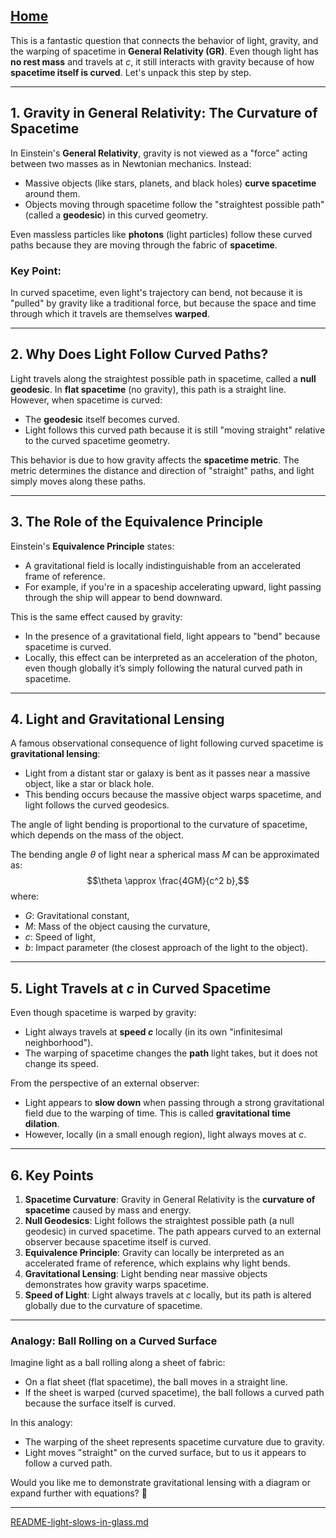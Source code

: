 [Home](https://t2m.io/VwvDcuw)
---

This is a fantastic question that connects the behavior of light, gravity, and the warping of spacetime in **General Relativity (GR)**. Even though light has **no rest mass** and travels at $c$, it still interacts with gravity because of how **spacetime itself is curved**. Let's unpack this step by step.

---

## **1. Gravity in General Relativity: The Curvature of Spacetime**
In Einstein's **General Relativity**, gravity is not viewed as a "force" acting between two masses as in Newtonian mechanics. Instead:
- Massive objects (like stars, planets, and black holes) **curve spacetime** around them.
- Objects moving through spacetime follow the "straightest possible path" (called a **geodesic**) in this curved geometry.

Even massless particles like **photons** (light particles) follow these curved paths because they are moving through the fabric of **spacetime**.

### Key Point:
In curved spacetime, even light's trajectory can bend, not because it is "pulled" by gravity like a traditional force, but because the space and time through which it travels are themselves **warped**.

---

## **2. Why Does Light Follow Curved Paths?**
Light travels along the straightest possible path in spacetime, called a **null geodesic**. In **flat spacetime** (no gravity), this path is a straight line. However, when spacetime is curved:
- The **geodesic** itself becomes curved.
- Light follows this curved path because it is still "moving straight" relative to the curved spacetime geometry.

This behavior is due to how gravity affects the **spacetime metric**. The metric determines the distance and direction of "straight" paths, and light simply moves along these paths.

---

## **3. The Role of the Equivalence Principle**
Einstein's **Equivalence Principle** states:
- A gravitational field is locally indistinguishable from an accelerated frame of reference.
- For example, if you're in a spaceship accelerating upward, light passing through the ship will appear to bend downward.

This is the same effect caused by gravity:
- In the presence of a gravitational field, light appears to "bend" because spacetime is curved.
- Locally, this effect can be interpreted as an acceleration of the photon, even though globally it’s simply following the natural curved path in spacetime.

---

## **4. Light and Gravitational Lensing**
A famous observational consequence of light following curved spacetime is **gravitational lensing**:
- Light from a distant star or galaxy is bent as it passes near a massive object, like a star or black hole.
- This bending occurs because the massive object warps spacetime, and light follows the curved geodesics.

The angle of light bending is proportional to the curvature of spacetime, which depends on the mass of the object.

The bending angle $\theta$ of light near a spherical mass $M$ can be approximated as:
$$\theta \approx \frac{4GM}{c^2 b},$$
where:
- $G$: Gravitational constant,
- $M$: Mass of the object causing the curvature,
- $c$: Speed of light,
- $b$: Impact parameter (the closest approach of the light to the object).

---

## **5. Light Travels at $c$ in Curved Spacetime**
Even though spacetime is warped by gravity:
- Light always travels at **speed $c$** locally (in its own "infinitesimal neighborhood").
- The warping of spacetime changes the **path** light takes, but it does not change its speed.

From the perspective of an external observer:
- Light appears to **slow down** when passing through a strong gravitational field due to the warping of time. This is called **gravitational time dilation**.
- However, locally (in a small enough region), light always moves at $c$.

---

## **6. Key Points**
1. **Spacetime Curvature**: Gravity in General Relativity is the **curvature of spacetime** caused by mass and energy.
2. **Null Geodesics**: Light follows the straightest possible path (a null geodesic) in curved spacetime. The path appears curved to an external observer because spacetime itself is curved.
3. **Equivalence Principle**: Gravity can locally be interpreted as an accelerated frame of reference, which explains why light bends.
4. **Gravitational Lensing**: Light bending near massive objects demonstrates how gravity warps spacetime.
5. **Speed of Light**: Light always travels at $c$ locally, but its path is altered globally due to the curvature of spacetime.

---

### **Analogy: Ball Rolling on a Curved Surface**
Imagine light as a ball rolling along a sheet of fabric:
- On a flat sheet (flat spacetime), the ball moves in a straight line.
- If the sheet is warped (curved spacetime), the ball follows a curved path because the surface itself is curved.

In this analogy:
- The warping of the sheet represents spacetime curvature due to gravity.
- Light moves "straight" on the curved surface, but to us it appears to follow a curved path.

Would you like me to demonstrate gravitational lensing with a diagram or expand further with equations? 🚀

---

[README-light-slows-in-glass.md](https://t2m.io/OCQEDkr)
